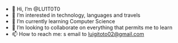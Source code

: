 - 👋 Hi, I’m @LU1T0T0
- 👀 I’m interested in technology, languages and travels
- 🌱 I’m currently learning Computer Science
- 💞️ I’m looking to collaborate on everything that permits me to learn
- 📫 How to reach me: s email to luigitoto02@gmail.com

<!---
LU1T0T0/LU1T0T0 is a ✨ special ✨ repository because its `README.md` (this file) appears on your GitHub profile.
You can click the Preview link to take a look at your changes.
--->
